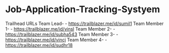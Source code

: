 # Job-Application-Tracking-Systyem
Trailhead URLs
Team Lead- - https://trailblazer.me/id/sumil1
Team Member 1- - https://trailblazer.me/id/vinsl
Team Member 2- - https://trailblazer.me/id/subha543
Team Member 3- - https://trailblazer.me/id/vincj
Team Member 4- - https://trailblazer.me/id/sudhr18

